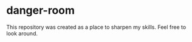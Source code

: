 # danger-room

This repository was created as a place to sharpen my skills. Feel free to look around.
